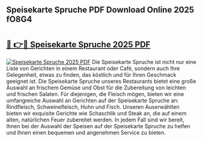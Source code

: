 ## Speisekarte Spruche PDF Download Online 2025 fO8G4

# <h2><a href="http://gcatzvh.nevu.top/?p=Speisekarte+Spruche">🔗 👉🔴 Speisekarte Spruche 2025 PDF</a></h2>

[![Speisekarte Spruche 2025 PDF](https://i.imgur.com/dBaPXMq.png)](http://gcatzvh.nevu.top/?p=Speisekarte+Spruche)
Die Speisekarte Spruche ist nicht nur eine Liste von Gerichten in einem Restaurant oder Café, sondern auch Ihre Gelegenheit, etwas zu finden, das köstlich und für Ihren Geschmack geeignet ist. Die Speisekarte Spruche unseres Restaurants bietet eine große Auswahl an frischem Gemüse und Obst für die Zubereitung von leichten und frischen Salaten. Für diejenigen, die Fleisch mögen, bieten wir eine umfangreiche Auswahl an Gerichten auf der Speisekarte Spruche an: Rindfleisch, Schweinefleisch, Huhn und Fisch. Unseren Auserwählten bieten wir exquisite Gerichte wie Schaschlik und Steak an, die auf einem alten, natürlichen Feuer zubereitet werden. In jedem Fall sind wir bereit, Ihnen bei der Auswahl der Speisen auf der Speisekarte Spruche zu helfen und Ihnen einen bequemen und angenehmen Service zu bieten.
